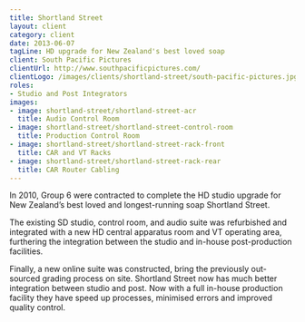 ```yaml
---
title: Shortland Street
layout: client
category: client
date: 2013-06-07
tagLine: HD upgrade for New Zealand's best loved soap
client: South Pacific Pictures
clientUrl: http://www.southpacificpictures.com/
clientLogo: /images/clients/shortland-street/south-pacific-pictures.jpg
roles:
- Studio and Post Integrators
images:
- image: shortland-street/shortland-street-acr
  title: Audio Control Room
- image: shortland-street/shortland-street-control-room
  title: Production Control Room
- image: shortland-street/shortland-street-rack-front
  title: CAR and VT Racks
- image: shortland-street/shortland-street-rack-rear
  title: CAR Router Cabling
---
```


In 2010, Group 6 were contracted to complete the HD studio upgrade for New Zealand’s best loved and longest-running soap Shortland Street.

The existing SD studio, control room, and audio suite was refurbished and integrated with a new HD central apparatus room and VT operating area, furthering the integration between the studio and in-house post-production facilities.

Finally, a new online suite was constructed, bring the previously out-sourced grading process on site. Shortland Street now has much better integration between studio and post. Now with a full in-house production facility they have speed up processes, minimised errors and improved quality control.
